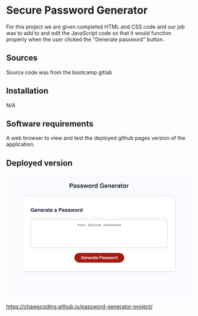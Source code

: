 # Secure Password Generator

For this project we are given completed HTML and CSS code and our job was to add to and edit the JavaScript code so that it would function properly when the user clicked the "Generate password" button. 

## Sources

Source code was from the bootcamp gitlab

## Installation

N/A

## Software requirements

A web browser to view and test the deployed github pages version of the application.

## Deployed version

![image](./assets/Screen%20Shot%202023-05-01%20at%209.44.33%20PM.png)

https://chawscoding.github.io/password-generator-project/

